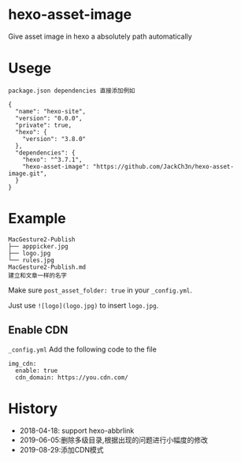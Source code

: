 # hexo-asset-image


Give asset image in hexo a absolutely path automatically

# Usege

```shell
package.json dependencies 直接添加例如

{
  "name": "hexo-site",
  "version": "0.0.0",
  "private": true,
  "hexo": {
    "version": "3.8.0"
  },
  "dependencies": {
    "hexo": "^3.7.1",
    "hexo-asset-image": "https://github.com/JackCh3n/hexo-asset-image.git",
  }
}
```

# Example

```shell
MacGesture2-Publish
├── apppicker.jpg
├── logo.jpg
└── rules.jpg
MacGesture2-Publish.md
建立和文章一样的名字
```

Make sure `post_asset_folder: true` in your `_config.yml`.

Just use `![logo](logo.jpg)` to insert `logo.jpg`.

## Enable CDN

`_config.yml` Add the following code to the file

```
img_cdn:
  enable: true
  cdn_domain: https://you.cdn.com/
```

# History

- 2018-04-18: support hexo-abbrlink
- 2019-06-05:删除多级目录,根据出现的问题进行小幅度的修改
- 2019-08-29:添加CDN模式